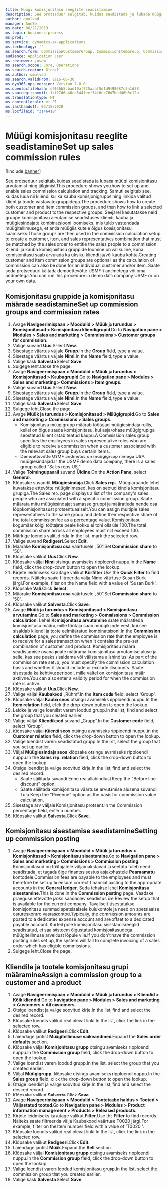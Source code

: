 ```yaml
---
title: Müügi komisjonitasu reeglite seadistamine
description: See protseduur selgitab, kuidas seadistada ja lubada müügi komisjonitasu arvutamist ning jälgimist.
author: omulvad
manager: AnnBe
ms.date: 06/21/2019
ms.topic: business-process
ms.prod: ''
ms.service: dynamics-ax-applications
ms.technology: ''
ms.search.form: CommissionCustomerGroup, CommissionItemGroup, CommissionSalesGroup, CommissionSalesMember, DirPartyLookup, CommissionCalc, InventPosting, CustTable, EcoResProductDetailsExtended
audience: Application User
ms.reviewer: josaw
ms.search.scope: Core, Operations
ms.search.region: Global
ms.author: omulvad
ms.search.validFrom: 2016-06-30
ms.dyn365.ops.version: Version 7.0.0
ms.openlocfilehash: d9036b5cbad10af725aaaf5d1d9498687c3a1d58
ms.sourcegitcommit: fcb27d6a46cd544feef34f6ec7607bdd46b0c12b
ms.translationtype: HT
ms.contentlocale: et-EE
ms.lasthandoff: 03/18/2020
ms.locfileid: "3146418"
---
```

# <a name="set-up-sales-commission-rules"></a><span data-ttu-id="be8f2-103">Müügi komisjonitasu reeglite seadistamine</span><span class="sxs-lookup"><span data-stu-id="be8f2-103">Set up sales commission rules</span></span>

[!include [banner](../../includes/banner.md)]

<span data-ttu-id="be8f2-104">See protseduur selgitab, kuidas seadistada ja lubada müügi komisjonitasu arvutamist ning jälgimist.</span><span class="sxs-lookup"><span data-stu-id="be8f2-104">This procedure shows you how to set up and enable sales commission calculation and tracking.</span></span> <span data-ttu-id="be8f2-105">Samuti selgitab see, kuidas luua nii kliendi kui ka kauba komisjonigruppe ning linkida valitud klient ja toode vastavate gruppidega.</span><span class="sxs-lookup"><span data-stu-id="be8f2-105">The procedure shows how to create both customer and item commission groups, and then how to link a selected customer and product to the respective groups.</span></span> <span data-ttu-id="be8f2-106">Seejärel kasutatakse neid gruppe komisjonitasu arvutamise seadistuses kliendi, kauba ja müügiesindajate kombinatsiooni loomiseks, mis tuleb vastendada müügitellimusega, et anda müügiisikutele õigus komisjonitasu saamiseks.</span><span class="sxs-lookup"><span data-stu-id="be8f2-106">Those groups are then used in the commission calculation setup to create a customer, item, and sales representatives combination that must be matched by the sales order to entitle the sales people to a commission.</span></span> <span data-ttu-id="be8f2-107">Kliendi ja kauba komisjonitasu gruppide loomine on valikuline, kuna komisjonitasu saab arvutada ka üksiku kliendi ja/või kauba kohta.</span><span class="sxs-lookup"><span data-stu-id="be8f2-107">Creating customer and item commission groups are optional, as the calculation of commission can also be done for an individual customer and/or item.</span></span> <span data-ttu-id="be8f2-108">Saate seda protseduuri käitada demoettevõtte USMF-i andmetega või oma andmetega.</span><span class="sxs-lookup"><span data-stu-id="be8f2-108">You can run this procedure in demo data company USMF or on your own data.</span></span>


## <a name="set-up-commission-groups-and-commission-rates"></a><span data-ttu-id="be8f2-109">Komisjonitasu gruppide ja komisjonitasu määrade seadistamine</span><span class="sxs-lookup"><span data-stu-id="be8f2-109">Set up commission groups and commission rates</span></span>
1. <span data-ttu-id="be8f2-110">Avage **Navigeerimispaan > Moodulid > Müük ja turundus > Komisjonitasud > Komisjonitasu kliendigrupid**.</span><span class="sxs-lookup"><span data-stu-id="be8f2-110">Go to **Navigation pane > Modules > Sales and marketing > Commissions > Customer groups for commission**.</span></span>
2. <span data-ttu-id="be8f2-111">Valige suvand **Uus**.</span><span class="sxs-lookup"><span data-stu-id="be8f2-111">Select **New**.</span></span>
3. <span data-ttu-id="be8f2-112">Sisestage väärtus väljale **Grupp**.</span><span class="sxs-lookup"><span data-stu-id="be8f2-112">In the **Group** field, type a value.</span></span>
4. <span data-ttu-id="be8f2-113">Sisestage väärtus väljale **Nimi**.</span><span class="sxs-lookup"><span data-stu-id="be8f2-113">In the **Name** field, type a value.</span></span>
5. <span data-ttu-id="be8f2-114">Valige käsk **Salvesta**.</span><span class="sxs-lookup"><span data-stu-id="be8f2-114">Select **Save**.</span></span>
6. <span data-ttu-id="be8f2-115">Sulgege leht.</span><span class="sxs-lookup"><span data-stu-id="be8f2-115">Close the page.</span></span>
7. <span data-ttu-id="be8f2-116">Avage **Navigeerimispaan > Moodulid > Müük ja turundus > Komisjonitasud > Kaubagrupid**.</span><span class="sxs-lookup"><span data-stu-id="be8f2-116">Go to **Navigation pane > Modules > Sales and marketing > Commissions > Item groups**.</span></span>
8. <span data-ttu-id="be8f2-117">Valige suvand **Uus**.</span><span class="sxs-lookup"><span data-stu-id="be8f2-117">Select **New**.</span></span>
9. <span data-ttu-id="be8f2-118">Sisestage väärtus väljale **Grupp**.</span><span class="sxs-lookup"><span data-stu-id="be8f2-118">In the **Group** field, type a value.</span></span>
10. <span data-ttu-id="be8f2-119">Sisestage väärtus väljale **Nimi**.</span><span class="sxs-lookup"><span data-stu-id="be8f2-119">In the **Name** field, type a value.</span></span>
11. <span data-ttu-id="be8f2-120">Valige käsk **Salvesta**.</span><span class="sxs-lookup"><span data-stu-id="be8f2-120">Select **Save**.</span></span>
12. <span data-ttu-id="be8f2-121">Sulgege leht.</span><span class="sxs-lookup"><span data-stu-id="be8f2-121">Close the page.</span></span>
13. <span data-ttu-id="be8f2-122">Avage **Müük ja turundus > Komisjonitasud > Müügigrupid**.</span><span class="sxs-lookup"><span data-stu-id="be8f2-122">Go to **Sales and marketing > Commissions > Sales groups**.</span></span>
    - <span data-ttu-id="be8f2-123">Komisjonitasu müügigrupp määrab töötajad müügiesindaja rollis, kellel on õigus saada komisjonitasu, kui asjakohase müügigrupiga seostatud klient ostab teatud kaupu.</span><span class="sxs-lookup"><span data-stu-id="be8f2-123">A Commission sales group specifies the employees in sales representative roles who are eligible to receive a commission when a customer associated with the relevant sales group buys certain items.</span></span>  
    - <span data-ttu-id="be8f2-124">Demoettevõtte USMF andmetes on müügigrupp nimega USA müügiesindajad.</span><span class="sxs-lookup"><span data-stu-id="be8f2-124">In the USMF demo data company, there is a sales group called "Sales reps US."</span></span>  
14. <span data-ttu-id="be8f2-125">Valige **Toimingupaanil** suvand **Üldine**.</span><span class="sxs-lookup"><span data-stu-id="be8f2-125">On the **Action Pane**, select **General**.</span></span>
15. <span data-ttu-id="be8f2-126">Klõpsake suvandit **Müügiesindaja**.</span><span class="sxs-lookup"><span data-stu-id="be8f2-126">Click **Sales rep.**.</span></span> <span data-ttu-id="be8f2-127">Müügiaruande lehel kuvatakse ettevõtte müügiinimesed, kes on seotud kindla komisjonitasu grupiga.</span><span class="sxs-lookup"><span data-stu-id="be8f2-127">The Sales rep. page displays a list of the company's sales people who are associated with a specific commission group.</span></span> <span data-ttu-id="be8f2-128">Saate määrata mitu müügiesindajat samasse gruppi ja määratleda nende osa lõppkomisjonitasust protsentuaalselt.</span><span class="sxs-lookup"><span data-stu-id="be8f2-128">You can assign multiple sales representatives to the same group and define their respective share of the total commission fee as a percentage value.</span></span> <span data-ttu-id="be8f2-129">Komisjonitasu kogumäär kõigi töötajate peale kokku ei tohi olla üle 100.</span><span class="sxs-lookup"><span data-stu-id="be8f2-129">The total commission share across all employees must not exceed 100.</span></span> 
16. <span data-ttu-id="be8f2-130">Märkige loendis valitud rida.</span><span class="sxs-lookup"><span data-stu-id="be8f2-130">In the list, mark the selected row.</span></span>
17. <span data-ttu-id="be8f2-131">Valige suvand **Redigeeri**.</span><span class="sxs-lookup"><span data-stu-id="be8f2-131">Select **Edit**.</span></span>
18. <span data-ttu-id="be8f2-132">Määrake **Komisjonitasu osa** väärtusele „50“.</span><span class="sxs-lookup"><span data-stu-id="be8f2-132">Set **Commission share** to '50'.</span></span>
19. <span data-ttu-id="be8f2-133">Klõpsake valikut **Uus**.</span><span class="sxs-lookup"><span data-stu-id="be8f2-133">Click **New**.</span></span>
20. <span data-ttu-id="be8f2-134">Klõpsake väljal **Nimi** otsingu avamiseks ripploendi nuppu.</span><span class="sxs-lookup"><span data-stu-id="be8f2-134">In the **Name** field, click the drop-down button to open the lookup.</span></span>
21. <span data-ttu-id="be8f2-135">Kirjete leidmiseks kasutage valikut **Kiirfilter**.</span><span class="sxs-lookup"><span data-stu-id="be8f2-135">Use the **Quick Filter** to find records.</span></span> <span data-ttu-id="be8f2-136">Näiteks saate filtreerida välja Nime väärtuse Susan Burk järgi.</span><span class="sxs-lookup"><span data-stu-id="be8f2-136">For example, filter on the Name field with a value of 'Susan Burk'.</span></span>
22. <span data-ttu-id="be8f2-137">Klõpsake **Vali**.</span><span class="sxs-lookup"><span data-stu-id="be8f2-137">Click **Select**.</span></span>
23. <span data-ttu-id="be8f2-138">Määrake **Komisjonitasu osa** väärtusele „50“.</span><span class="sxs-lookup"><span data-stu-id="be8f2-138">Set **Commission share** to '50'.</span></span>
24. <span data-ttu-id="be8f2-139">Klõpsake valikut **Salvesta**.</span><span class="sxs-lookup"><span data-stu-id="be8f2-139">Click **Save**.</span></span>
25. <span data-ttu-id="be8f2-140">Avage **Müük ja turundus > Komisjonitasud > Komisjonitasu arvutamine**.</span><span class="sxs-lookup"><span data-stu-id="be8f2-140">Go to **Sales and marketing > Commissions > Commission calculation**.</span></span> <span data-ttu-id="be8f2-141">Lehel **Komisjonitasu arvutamine** saate määratleda komisjonitasu määra, mille töötaja saab müügikande eest, kui see sisaldab kliendi ja toote eelmääratud kombinatsiooni.</span><span class="sxs-lookup"><span data-stu-id="be8f2-141">In the **Commission calculation** page, you define the commission rate that the employee is to receive for a sales transaction when it contains the pre-set combination of customer and product.</span></span> <span data-ttu-id="be8f2-142">Komisjonitasu määra seadistamise osana peate määrama komisjonitasu arvutamise aluse ja selle, kas see peaks sisaldama või välistama allahindlusi.</span><span class="sxs-lookup"><span data-stu-id="be8f2-142">As part of the commission rate setup, you must specify the commission calculation basis and whether it should include or exclude discounts.</span></span> <span data-ttu-id="be8f2-143">Saate sisestada ka kehtivusperioodi, mille vältel on komisjonitasu määr aktiivne.</span><span class="sxs-lookup"><span data-stu-id="be8f2-143">You can also enter a validity period for when the commission rate is active.</span></span>  
26. <span data-ttu-id="be8f2-144">Klõpsake valikut **Uus**.</span><span class="sxs-lookup"><span data-stu-id="be8f2-144">Click **New**.</span></span>
27. <span data-ttu-id="be8f2-145">Valige väljal **Kaubakood** „Rühm“.</span><span class="sxs-lookup"><span data-stu-id="be8f2-145">In the **Item code** field, select 'Group'.</span></span>
28. <span data-ttu-id="be8f2-146">Klõpsake väljal **Kauba seos** otsingu avamiseks ripploendi nuppu.</span><span class="sxs-lookup"><span data-stu-id="be8f2-146">In the **Item relation** field, click the drop-down button to open the lookup.</span></span>
29. <span data-ttu-id="be8f2-147">Leidke ja valige loendist varem loodud grupp.</span><span class="sxs-lookup"><span data-stu-id="be8f2-147">In the list, find and select the group that you created earlier.</span></span>
30. <span data-ttu-id="be8f2-148">Valige väljal **Kliendikood** suvand „Grupp“.</span><span class="sxs-lookup"><span data-stu-id="be8f2-148">In the **Customer code** field, select 'Group'.</span></span>
31. <span data-ttu-id="be8f2-149">Klõpsake väljal **Kliendi seos** otsingu avamiseks ripploendi nuppu.</span><span class="sxs-lookup"><span data-stu-id="be8f2-149">In the **Customer relation** field, click the drop-down button to open the lookup.</span></span>
32. <span data-ttu-id="be8f2-150">Valige loendist varem seadistatud grupp.</span><span class="sxs-lookup"><span data-stu-id="be8f2-150">In the list, select the group that you set up earlier.</span></span>
33. <span data-ttu-id="be8f2-151">Väljal **Müügiesindaja seos** klõpsake otsingu avamiseks ripploendi nuppu.</span><span class="sxs-lookup"><span data-stu-id="be8f2-151">In the **Sales rep. relation** field, click the drop-down button to open the lookup.</span></span>
34. <span data-ttu-id="be8f2-152">Otsige loendist ja valige soovitud kirje.</span><span class="sxs-lookup"><span data-stu-id="be8f2-152">In the list, find and select the desired record.</span></span>
    - <span data-ttu-id="be8f2-153">Saate säilitada suvandi Enne rea allahindlust.</span><span class="sxs-lookup"><span data-stu-id="be8f2-153">Keep the "Before line discount" option.</span></span>  
    - <span data-ttu-id="be8f2-154">Saate säilitada komisjonitasu väärtuse arvutamise alusena suvandi Tulu.</span><span class="sxs-lookup"><span data-stu-id="be8f2-154">Keep the "Revenue" option as the basis for commission value calculation.</span></span>    
35. <span data-ttu-id="be8f2-155">Sisestage arv väljale Komisjonitasu protsent.</span><span class="sxs-lookup"><span data-stu-id="be8f2-155">In the Commission percentage field, enter a number.</span></span>
36. <span data-ttu-id="be8f2-156">Klõpsake valikut **Salvesta**.</span><span class="sxs-lookup"><span data-stu-id="be8f2-156">Click **Save**.</span></span>

## <a name="setting-up-commission-posting"></a><span data-ttu-id="be8f2-157">Komisjonitasu sisestamise seadistamine</span><span class="sxs-lookup"><span data-stu-id="be8f2-157">Setting up commission posting</span></span>
1. <span data-ttu-id="be8f2-158">Avage **Navigeerimispaan > Moodulid > Müük ja turundus > Komisjonitasud > Komisjonitasu sisestamine**.</span><span class="sxs-lookup"><span data-stu-id="be8f2-158">Go to **Navigation pane  > Sales and marketing > Commissions > Commission posting**.</span></span> <span data-ttu-id="be8f2-159">Komisjonitasud on töötajatele väljamakstavad ja seetõtu tuleb need seadistada, et tagada õige finantssisestus asjakohastele **Pearaamatu** kontodele.</span><span class="sxs-lookup"><span data-stu-id="be8f2-159">Commission fees are payable to the employees and must therefore be set up to ensure correct financial posting to the appropriate accounts in the **General ledger**.</span></span> <span data-ttu-id="be8f2-160">Seda tehakse lehel **Komisjonitasu sisestamine**.</span><span class="sxs-lookup"><span data-stu-id="be8f2-160">This is done in the **Commission posting** page.</span></span> <span data-ttu-id="be8f2-161">Vaadake praeguse ettevõtte jaoks saadaolev seadistus üle.</span><span class="sxs-lookup"><span data-stu-id="be8f2-161">Review the setup that is available for the current company.</span></span> <span data-ttu-id="be8f2-162">Tavaliselt sisestatakse komisjonitasu summad spetsiaalsele kulukontole ja need on spetsiaalse ostureskontro vastaskontod.</span><span class="sxs-lookup"><span data-stu-id="be8f2-162">Typically, the commission amounts are posted to a dedicated expense account and are offset to a dedicated payable account.</span></span> <span data-ttu-id="be8f2-163">Kui teil pole komisjonitasu sisestamisreeglid seadistatud, ei saa süsteem õigustatud komisjonitasudega müügitellimuse arveldust lõpule viia.</span><span class="sxs-lookup"><span data-stu-id="be8f2-163">If you don't have the commission posting rules set up, the system will fail to complete invoicing of a sales order which has eligible commissions.</span></span>  
2. <span data-ttu-id="be8f2-164">Sulgege leht.</span><span class="sxs-lookup"><span data-stu-id="be8f2-164">Close the page.</span></span>

## <a name="assign-a-commission-group-to-a-customer-and-a-product"></a><span data-ttu-id="be8f2-165">Kliendile ja tootele komisjonitasu grupi määramine</span><span class="sxs-lookup"><span data-stu-id="be8f2-165">Assign a commission group to a customer and a product</span></span>
1. <span data-ttu-id="be8f2-166">Avage **Navigeerimispaan > Moodulid > Müük ja turundus > Kliendid > Kõik kliendid**.</span><span class="sxs-lookup"><span data-stu-id="be8f2-166">Go to **Navigation pane > Modules > Sales and marketing > Customers > All customers**.</span></span>
2. <span data-ttu-id="be8f2-167">Otsige loendist ja valige soovitud kirje.</span><span class="sxs-lookup"><span data-stu-id="be8f2-167">In the list, find and select the desired record.</span></span>
3. <span data-ttu-id="be8f2-168">Klõpsake loendis valitud real olevat linki.</span><span class="sxs-lookup"><span data-stu-id="be8f2-168">In the list, click the link in the selected row.</span></span>
4. <span data-ttu-id="be8f2-169">Klõpsake valikut **Redigeeri**.</span><span class="sxs-lookup"><span data-stu-id="be8f2-169">Click **Edit**.</span></span>
5. <span data-ttu-id="be8f2-170">Laiendage jaotist **Müügitellimuse vaikeandmed**.</span><span class="sxs-lookup"><span data-stu-id="be8f2-170">Expand the **Sales order defaults** section.</span></span>
6. <span data-ttu-id="be8f2-171">Klõpsake väljal **Komisjonitasu grupp** otsingu avamiseks ripploendi nuppu.</span><span class="sxs-lookup"><span data-stu-id="be8f2-171">In the **Commission group** field, click the drop-down button to open the lookup.</span></span>
7. <span data-ttu-id="be8f2-172">Valige loendist varem loodud grupp.</span><span class="sxs-lookup"><span data-stu-id="be8f2-172">In the list, select the group that you created earlier.</span></span>
8. <span data-ttu-id="be8f2-173">Väljal **Müügigrupp**, klõpsake otsingu avamiseks ripploendi nuppu.</span><span class="sxs-lookup"><span data-stu-id="be8f2-173">In the **Sales group** field, click the drop-down button to open the lookup.</span></span>
9. <span data-ttu-id="be8f2-174">Otsige loendist ja valige soovitud kirje.</span><span class="sxs-lookup"><span data-stu-id="be8f2-174">In the list, find and select the desired record.</span></span>
10. <span data-ttu-id="be8f2-175">Klõpsake valikut **Salvesta**.</span><span class="sxs-lookup"><span data-stu-id="be8f2-175">Click **Save**.</span></span>
11. <span data-ttu-id="be8f2-176">Avage **Navigeerimispaan > Moodulid > Tooteteabe haldus > Tooted > Väljastatud tooted**.</span><span class="sxs-lookup"><span data-stu-id="be8f2-176">Go to **Navigation pane > Modules > Product information management > Products > Released products**.</span></span>
12. <span data-ttu-id="be8f2-177">Kirjete leidmiseks kasutage valikut **Filter**.</span><span class="sxs-lookup"><span data-stu-id="be8f2-177">Use the **Filter** to find records.</span></span> <span data-ttu-id="be8f2-178">Näiteks saate filtreerida välja Kaubakood väärtuse T0020 järgi.</span><span class="sxs-lookup"><span data-stu-id="be8f2-178">For example, filter on the Item number field with a value of 'T0020 '.</span></span>
13. <span data-ttu-id="be8f2-179">Klõpsake loendis valitud real olevat linki.</span><span class="sxs-lookup"><span data-stu-id="be8f2-179">In the list, click the link in the selected row.</span></span>
14. <span data-ttu-id="be8f2-180">Klõpsake valikut **Redigeeri**.</span><span class="sxs-lookup"><span data-stu-id="be8f2-180">Click **Edit**.</span></span>
15. <span data-ttu-id="be8f2-181">Laiendage jaotist **Müük**.</span><span class="sxs-lookup"><span data-stu-id="be8f2-181">Expand the **Sell** section.</span></span>
16. <span data-ttu-id="be8f2-182">Klõpsake väljal **Komisjonitasu grupp** otsingu avamiseks ripploendi nuppu.</span><span class="sxs-lookup"><span data-stu-id="be8f2-182">In the **Commission group** field, click the drop-down button to open the lookup.</span></span>
17. <span data-ttu-id="be8f2-183">Valige loendist varem loodud komisjonitasu grupp.</span><span class="sxs-lookup"><span data-stu-id="be8f2-183">In the list, select the commission group that you created earlier.</span></span>
18. <span data-ttu-id="be8f2-184">Valige käsk **Salvesta**.</span><span class="sxs-lookup"><span data-stu-id="be8f2-184">Select **Save**.</span></span>

